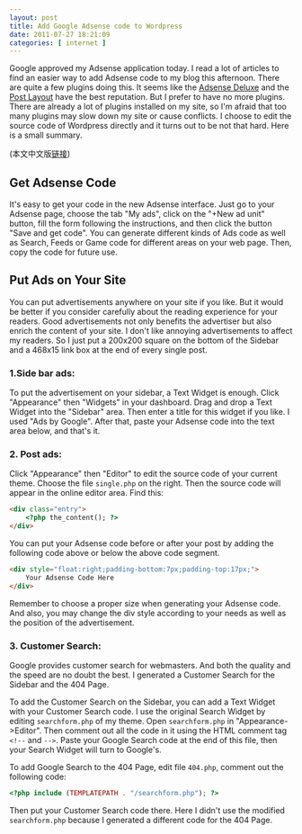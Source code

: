 ```yaml
---
layout: post
title: Add Google Adsense code to Wordpress
date: 2011-07-27 18:21:09
categories: [ internet ]
---
```


Google approved my Adsense application today. I read a lot of articles to find an easier way to add Adsense code to my blog this afternoon.
There are quite a few plugins doing this. It seems like the [Adsense Deluxe][adsense-deluxe] and the [Post Layout][post-layout] have the best reputation.
But I prefer to have no more plugins. There are already a lot of plugins installed on my site, so I'm afraid that too many plugins may slow down my site or cause conflicts.
I choose to edit the source code of Wordpress directly and it turns out to be not that hard. Here is a small summary.

<!-- more -->

(本文中文版[链接][chinese])

## Get Adsense Code

It's easy to get your code in the new Adsense interface. Just go to your Adsense page, choose the tab "My ads", click on the "+New ad unit" button,
fill the form following the instructions, and then click the button "Save and get code".
You can generate different kinds of Ads code as well as Search, Feeds or Game code for different areas on your web page. Then, copy the code for future use.

## Put Ads on Your Site

You can put advertisements anywhere on your site if you like. But it would be better if you consider carefully about the reading experience for your readers.
Good advertisements not only benefits the advertiser but also enrich the content of your site. I don't like annoying advertisements to affect my readers.
So I just put a 200x200 square on the bottom of the Sidebar and a 468x15 link box at the end of every single post.

### 1.Side bar ads:

To put the advertisement on your sidebar, a Text Widget is enough. Click "Appearance" then "Widgets" in your dashboard. Drag and drop a Text Widget into the "Sidebar" area.
Then enter a title for this widget if you like. I used "Ads by Google". After that, paste your Adsense code into the text area below, and that's it.

### 2. Post ads:

Click "Appearance" then "Editor" to edit the source code of your current theme. Choose the file `single.php` on the right.
Then the source code will appear in the online editor area. Find this:

``` html
<div class="entry">
    <?php the_content(); ?>
</div>
```

You can put your Adsense code before or after your post by adding the following code above or below the above code segment.

``` html
<div style="float:right;padding-bottom:7px;padding-top:17px;">
    Your Adsense Code Here
</div>
```

Remember to choose a proper size when generating your Adsense code.
And also, you may change the div style according to your needs as well as the position of the advertisement.

### 3. Customer Search:

Google provides customer search for webmasters. And both the quality and the speed are no doubt the best.
I generated a Customer Search for the Sidebar and the 404 Page.

To add the Customer Search on the Sidebar, you can add a Text Widget with your Customer Search code.
I use the original Search Widget by editing `searchform.php` of my theme. Open `searchform.php` in "Appearance->Editor".
Then comment out all the code in it using the HTML comment tag `<!--` and `-->`.
Paste your Google Search code at the end of this file, then your Search Widget will turn to Google's.

To add Google Search to the 404 Page, edit file `404.php`, comment out the following code:

``` php
<?php include (TEMPLATEPATH . "/searchform.php"); ?>
```

Then put your Customer Search code there. Here I didn't use the modified `searchform.php` because I generated a different code for the 404 Page.

[adsense-deluxe]:       http://www.acmetech.com/blog/2005/07/26/adsense-deluxe-wordpress-plugin/
[post-layout]:          http://www.satollo.net/plugins/post-layout
[chinese]:              /internet/2011/07/28/add-google-adsense-code-to-wordpress-chs/
